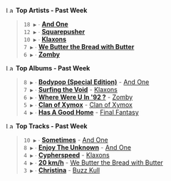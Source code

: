 <!--START_LASTFM_ARTISTS:{"period": "7day", "rows": 5}-->
<a href="https://last.fm" target="_blank"><img src="https://user-images.githubusercontent.com/17434202/215290617-e793598d-d7c9-428f-9975-156db1ba89cc.svg" alt="Last.fm Logo" width="18" height="13"/></a> **Top Artists - Past Week**

> `18 ▶️` ∙ **[And One](https://www.last.fm/music/And+One)**<br/>
> `12 ▶️` ∙ **[Squarepusher](https://www.last.fm/music/Squarepusher)**<br/>
> `10 ▶️` ∙ **[Klaxons](https://www.last.fm/music/Klaxons)**<br/>
> `7 ▶️` ∙ **[We Butter the Bread with Butter](https://www.last.fm/music/We+Butter+the+Bread+with+Butter)**<br/>
> `6 ▶️` ∙ **[Zomby](https://www.last.fm/music/Zomby)**<br/>
<!--END_LASTFM_ARTISTS-->

<!--START_LASTFM_ALBUMS:{"period": "7day", "rows": 5}-->
<a href="https://last.fm" target="_blank"><img src="https://user-images.githubusercontent.com/17434202/215290617-e793598d-d7c9-428f-9975-156db1ba89cc.svg" alt="Last.fm Logo" width="18" height="13"/></a> **Top Albums - Past Week**

> `8 ▶️` ∙ **[Bodypop (Special Edition)](https://www.last.fm/music/And+One/Bodypop+(Special+Edition))** - [And One](https://www.last.fm/music/And+One)<br/>
> `7 ▶️` ∙ **[Surfing the Void](https://www.last.fm/music/Klaxons/Surfing+the+Void)** - [Klaxons](https://www.last.fm/music/Klaxons)<br/>
> `6 ▶️` ∙ **[Where Were U In '92 ?](https://www.last.fm/music/Zomby/Where+Were+U+In+%2792+%3F)** - [Zomby](https://www.last.fm/music/Zomby)<br/>
> `5 ▶️` ∙ **[Clan of Xymox](https://www.last.fm/music/Clan+of+Xymox/Clan+of+Xymox)** - [Clan of Xymox](https://www.last.fm/music/Clan+of+Xymox)<br/>
> `4 ▶️` ∙ **[Has A Good Home](https://www.last.fm/music/Final+Fantasy/Has+A+Good+Home)** - [Final Fantasy](https://www.last.fm/music/Final+Fantasy)<br/>
<!--END_LASTFM_ALBUMS-->

<!--START_LASTFM_TRACKS:{"period": "7day", "rows": 5}-->
<a href="https://last.fm" target="_blank"><img src="https://user-images.githubusercontent.com/17434202/215290617-e793598d-d7c9-428f-9975-156db1ba89cc.svg" alt="Last.fm Logo" width="18" height="13"/></a> **Top Tracks - Past Week**

> `10 ▶️` ∙ **[Sometimes](https://www.last.fm/music/And+One/_/Sometimes)** - [And One](https://www.last.fm/music/And+One)<br/>
> `8 ▶️` ∙ **[Enjoy The Unknown](https://www.last.fm/music/And+One/_/Enjoy+The+Unknown)** - [And One](https://www.last.fm/music/And+One)<br/>
> `4 ▶️` ∙ **[Cypherspeed](https://www.last.fm/music/Klaxons/_/Cypherspeed)** - [Klaxons](https://www.last.fm/music/Klaxons)<br/>
> `4 ▶️` ∙ **[20 km/h](https://www.last.fm/music/We+Butter+the+Bread+with+Butter/_/20+km%2Fh)** - [We Butter the Bread with Butter](https://www.last.fm/music/We+Butter+the+Bread+with+Butter)<br/>
> `3 ▶️` ∙ **[Christina](https://www.last.fm/music/Buzz+Kull/_/Christina)** - [Buzz Kull](https://www.last.fm/music/Buzz+Kull)<br/>
<!--END_LASTFM_TRACKS-->